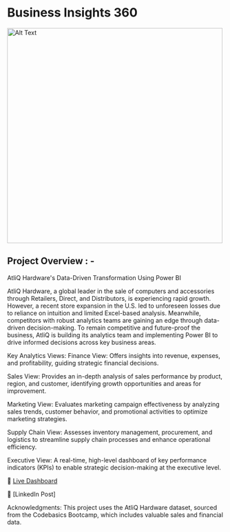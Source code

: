 # Business Insights 360

<img src="Image URL" alt="Alt Text" width="500"/>



## Project Overview : - 

AtliQ Hardware's Data-Driven Transformation Using Power BI

AtliQ Hardware, a global leader in the sale of computers and accessories through Retailers, Direct, and Distributors, is experiencing rapid growth. However, a recent store expansion in the U.S. led to unforeseen losses due to reliance on intuition and limited Excel-based analysis. Meanwhile, competitors with robust analytics teams are gaining an edge through data-driven decision-making. To remain competitive and future-proof the business, AtliQ is building its analytics team and implementing Power BI to drive informed decisions across key business areas.

Key Analytics Views:
Finance View: Offers insights into revenue, expenses, and profitability, guiding strategic financial decisions.

Sales View: Provides an in-depth analysis of sales performance by product, region, and customer, identifying growth opportunities and areas for improvement.

Marketing View: Evaluates marketing campaign effectiveness by analyzing sales trends, customer behavior, and promotional activities to optimize marketing strategies.

Supply Chain View: Assesses inventory management, procurement, and logistics to streamline supply chain processes and enhance operational efficiency.

Executive View: A real-time, high-level dashboard of key performance indicators (KPIs) to enable strategic decision-making at the executive level.

🔗 [Live Dashboard](https://shorturl.at/DMbPM)

🔗 [LinkedIn Post]

Acknowledgments:
This project uses the AtliQ Hardware dataset, sourced from the Codebasics Bootcamp, which includes valuable sales and financial data.

